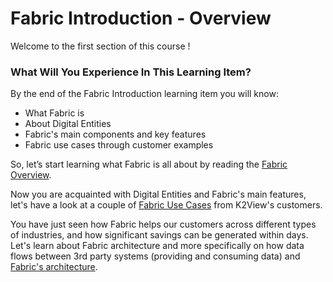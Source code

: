 # Fabric Introduction - Overview

Welcome to the first section of this course !

 

### What Will You Experience In This Learning Item?

By the end of the Fabric Introduction learning item you will know:

- What Fabric is
- About Digital Entities
- Fabric's main components and key features
- Fabric use cases through customer examples



So, let’s start learning what Fabric is all about by reading the [Fabric Overview](/articles/01_fabric_overview/01_what%20is%20fabric.md).

Now you are acquainted with Digital Entities and Fabric's main features, let's have a look at a couple of [Fabric Use Cases](/academy/Training_Level_1/01_Fabric_Introduction/1_5_Fabric_UseCases.md) from K2View's customers.

You have just seen how Fabric helps our customers across different types of industries, and how significant savings can be generated within days. Let's learn about Fabric architecture and more specifically on how data flows between 3rd party systems (providing and consuming data) and [Fabric's architecture](/academy/Training_Level_1/02_Fabric_Architecture/2_1_FabricArchitectureOverview.md).

